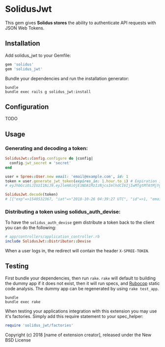 SolidusJwt
==========

This gem gives **Solidus stores** the ability to authenticate API requests with
JSON Web Tokens.

Installation
------------

Add solidus_jwt to your Gemfile:

```ruby
gem 'solidus'
gem 'solidus_jwt'
```

Bundle your dependencies and run the installation generator:

```shell
bundle
bundle exec rails g solidus_jwt:install
```

Configuration
-------------
TODO

Usage
-------------
### Generating and decoding a token:

```ruby
SolidusJwt::Config.configure do |config|
  config.jwt_secret = 'secret'
end

user = Spree::User.new email: 'email@example.com', id: 1
token = user.generate_jwt_token(expires_in: 1.hour.to_i) # Expiration is time in seconds
# eyJhbGciOiJIUzI1NiJ9.eyJleHAiOjE1NDA1MzIzNjcsImlhdCI6IjIwMTgtMTAtMjYgMDQ6Mzk6MjcgVVRDIiwiaWQiOjEsImVtYWlsIjoiZW1haWxAZXhhbXBsZS5jb20ifQ.LWqf_cfsMwB995AqN9wj5IseJqEZYaIHHIhf8Ej7WIc

SolidusJwt.decode(token)
# [{"exp"=>1540532367, "iat"=>"2018-10-26 04:39:27 UTC", "id"=>1, "email"=>"email@example.com"}, {"alg"=>"HS256"}]
```

### Distributing a token using solidus_auth_devise:

To have the `solidus_auth_devise` gem distribute a token back to the client
you can do the following:
```ruby
# app/controllers/application_controller.rb
include SolidusJwt::Distributor::Devise
```

When a user logs in, the redirect will contain the header `X-SPREE-TOKEN`.

Testing
-------

First bundle your dependencies, then run `rake`. `rake` will default to building the dummy app if it does not exist, then it will run specs, and [Rubocop](https://github.com/bbatsov/rubocop) static code analysis. The dummy app can be regenerated by using `rake test_app`.

```shell
bundle
bundle exec rake
```

When testing your applications integration with this extension you may use it's factories.
Simply add this require statement to your spec_helper:

```ruby
require 'solidus_jwt/factories'
```

Copyright (c) 2018 [name of extension creator], released under the New BSD License
